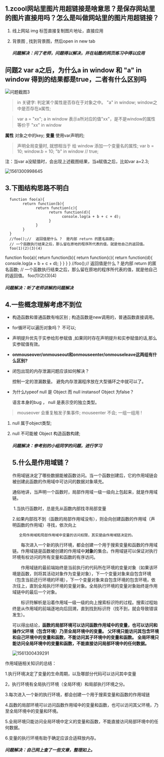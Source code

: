 ## 1.zcool网站里图片用超链接是啥意思？是保存网站里的图片直接用吗？怎么是叫做网站里的图片用超链接？

1. 线上网站 img 标签直接复制图片地址，直接应用

2. 背景图 , 找到背景图，然后open in new tab

   ##### 问题解决：问了老师，问题得以解决，并在站酷的网页练习中得以应用



## 问题2  var a之后，为什么a in window 和 "a" in window 得到的结果都是true，二者有什么区别吗

![问题截图3](https://upload-images.jianshu.io/upload_images/12728563-b5e367a7a0fa5cf4.png?imageMogr2/auto-orient/strip%7CimageView2/2/w/1240)

> in 关键字: 判定某个属性是否存在于对象之中。
> "a"  in  window;  window之中是否存在a属性;

> var a = "xx";
> a in window 表示a所对应的值"xx"，是不是window的属性
> 等价于  "xx" in window

**属性** 对象之中的key;
**变量** 使用var声明的;

> 声明全局变量时, 就想相当于 给 window 添加一个变量名的属性;
> var b = 10;     window.b = 10;
> "b" in window // true;

注：当var a没赋值时，会出现上述截图结果，当a赋值之后，比如var a=2.3;

![1561300998645](C:\Users\Administrator.PC-20190527JOVB\AppData\Roaming\Typora\typora-user-images\1561300998645.png)

## 3.下图结构思路不明白

      function foo(a){
            return function(b){
                  return function(c){
                        return function(d){
                              console.log(a + b + c + d);
                        }
                  }
            }
      }
      //foo();//  返回值是什么 ?  是内部 return 的匿名函数;
      // 一个函数执行结束之后，那么留在原地的程序所代表的值，就是他自己的返回值。
      foo(1)(2)(3)(4)
function foo(a){
            return function(b){
                  return function(c){
                        return function(d){
                              console.log(a + b + c + d);
                        }
                  }
            }
      }
      //foo();//  返回值是什么 ?  是内部 return 的匿名函数;
      // 一个函数执行结束之后，那么留在原地的程序所代表的值，就是他自己的返回值。
      foo(1)(2)(3)(4)

##### 	问题解决：听了老师讲解的问题解决

## 4.一些概念理解考虑不到位

- 构造函数和普通函数有啥区别 ; 构造函数是new调用的，普通函数直接调用。

- for循环可以遍历对象吗？ 不可以;

- 声明提升优先于实参给形参赋值 ,如果同时存在声明提升和实参赋值的话,那么实参赋值有效。

- **onmouseover/onmouseout和onmouseenter/onmouseleave这两组有什么区别?**

- 闭包出现的内存泄漏问题应该如何解决？

  控制一定的泄漏数量。 避免内存泄漏程序放在大型循环之中就可以了。

- 为什么typeof null 是 Object  而 null instansof  Object 为false？

  语言本身的bug ， null 是表示空的独立类型。  

> mouseover 会重复触发子集事件;
> mouseenter 不会;
> 一组一组用 ! 

1. null 属于object类型;

2. null 不可能被 Object 构造函数构建;

   ##### 问题解决：参考别的小组同学的问题，进行学习
   
   ## 5.什么是作用域链？
   
   ​       作用域链决定了哪些数据能被函数访问。当一个函数创建后，它的作用域链会被创建此函数的作用域中可访问的数据对象填充。
   
   ​       通俗地讲，当声明一个函数时，局部作用域一级一级向上包起来，就是作用域链。
   
   ​      1.当执行函数时，总是先从函数内部找寻局部变量
   
   ​      2.如果内部找不到（函数的局部作用域没有），则会向创建函数的作用域（声明函数的作用域）寻找，依次向上
   
    	  全局作用域和局部作用域中变量的访问权限，其实是由作用域链决定的。
   
   　　每次进入一个新的执行环境，都会创建一个用于搜索变量和函数的作用域链。作用域链是函数被创建的作用域中**对象**的集合。作用域链可以保证对执行环境有权访问的所有变量和函数的有序访问。
   
   　　作用域链的最前端始终是当前执行的代码所在环境的变量对象（如果该环境是函数，则将其活动对象作为变量对象），下一个变量对象来自包含环境（包含当前还行环境的环境），下一个变量对象来自包含环境的包含环境，依次往上，直到全局执行环境的变量对象。全局执行环境的变量对象始终是作用域链中的最后一个对象。
   
   　　标识符解析是沿着作用域一级一级的向上搜索标识符的过程。搜索过程始终是从作用域的前端逐地向后回溯，直到找到标识符（找不到，就会导致错误发生）。
   
   ​	     可以得出结论，**函数的局部环境可以访问函数作用域中的变量，也可以访问和操作父环境（包含环境）乃至全局环境中的变量。**    **父环境只能访问其包含环境和自己环境中的变量和函数，不能访问其子环境中的变量和函数。**   **全局环境只能访问全局环境中的变量和函数，不能直接访问局部环境中的任何数据。**
   
   
   
   ![1561300439291](C:\Users\Administrator.PC-20190527JOVB\AppData\Roaming\Typora\typora-user-images\1561300439291.png)

作用域链相关知识的总结：

1.执行环境决定了变量的生命周期，以及哪部分代码可以访问其中变量

2，执行环境有全局执行环境（全局环境）和局部执行环境之分。

3.每次进入一个新的执行环境，都会创建一个用于搜索变量和函数的作用域链

4.函数的局部环境可以访问函数作用域中的变量和函数，也可以访问其父环境，乃至全局环境中的变量和环境。

5.全局环境只能访问全局环境中定义的变量和函数，不能直接访问局部环境中的任何数据。

6.变量的执行环境有助于确定应该合适释放内存。

##### 问题解决：自己网上查了一些文章，整理如上。

